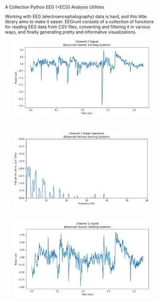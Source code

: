  A Collection Python EEG (+ECG) Analysis Utilities

 

Working with EEG (electroencephalography) data is hard, and this little library aims to make it easier. EEGrunt consists of a collection of functions for reading EEG data from CSV files, converting and filtering it in various ways, and finally generating pretty and informative visualizations.

 
<p align="center">
 <img width="450" src="./Figure 2020-09-08 163519.png"></p>
 <br/>
  <p align="center">
 <img width="450" src="./Figure 2020-09-08 163539.png"></p>
 <br />
 
 <p align="center">
  <img width="450" src="./Figure 2020-09-08 163546.png" ></p>
 <br />
  
 
